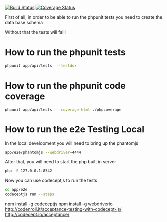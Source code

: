 [![Build Status](https://travis-ci.org/diego3/telefonia.svg?branch=master)](https://travis-ci.org/diego3/telefonia)
[![Coverage Status](https://coveralls.io/repos/github/diego3/telefonia/badge.svg)](https://coveralls.io/github/diego3/telefonia)


First of all, in order to be able to run the phpunit tests you need to create the data base schema

Without that the tests will fail!

How to run the phpunit tests
===========
```bash
phpunit app/api/tests  --testdox
```


How to run the phpunit code coverage
===========
```bash
phpunit app/api/tests  --coverage-html ./phpcoverage
```


How to run the e2e Testing Local
==================

In the local development you will need to bring up the phantomjs
```bash
app/e2e/phantomjs --webdriver=4444
```
After that, you will need to start the php built in server
```bash
php -S 127.0.0.1:8542
```

Now you can use codeceptjs to run the tests
```bash
cd app/e2e
codeceptjs run --steps
```


npm install -g codeceptjs
npm install -g webdriverio
http://codenroll.it/acceptance-testing-with-codecept-js/
http://codecept.io/acceptance/
